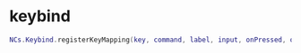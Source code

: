 # keybind

```lua
NCs.Keybind.registerKeyMapping(key, command, label, input, onPressed, onReleased)
```